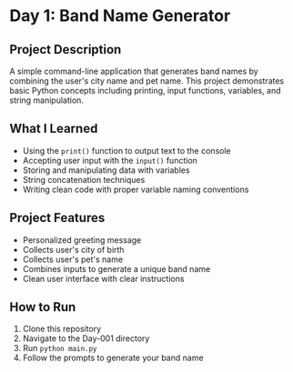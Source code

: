 # Day 1: Band Name Generator

## Project Description
A simple command-line application that generates band names by combining the user's city name and pet name. This project demonstrates basic Python concepts including printing, input functions, variables, and string manipulation.

## What I Learned
- Using the `print()` function to output text to the console
- Accepting user input with the `input()` function
- Storing and manipulating data with variables
- String concatenation techniques
- Writing clean code with proper variable naming conventions

## Project Features
- Personalized greeting message
- Collects user's city of birth
- Collects user's pet's name
- Combines inputs to generate a unique band name
- Clean user interface with clear instructions

## How to Run
1. Clone this repository
2. Navigate to the Day-001 directory
3. Run `python main.py`
4. Follow the prompts to generate your band name
